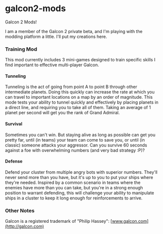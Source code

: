 galcon2-mods
============

Galcon 2 Mods!

I am a member of the Galcon 2 private beta, and I'm playing with the modding platform a little.  I'll put my creations here.

### Training Mod

This mod currently includes 3 mini-games designed to train specific skills I find important to effective multi-player Galcon.

#### Tunneling

Tunneling is the act of going from point A to point B through other intermediate planets.  Doing this quickly can increase the rate at which you can travel to important locations on a map by an order of magnitude.  This mode tests your ability to tunnel quickly and effectively by placing planets in a direct line, and requiring you to take all of them.  Taking an average of 1 planet per second will get you the rank of Grand Admiral.

#### Survival

Sometimes you can't win.  But staying alive as long as possible can get you pretty far, until (in teams) your team can come to save you, or until (in classic) someone attacks your aggressor.  Can you survive 60 seconds against a foe with overwhelming numbers (and very bad strategy :P)?

#### Defense

Defend your cluster from multiple angry bots with superior numbers.  They'll never send more than you have, but it's up to you to put your ships where they're needed.  Inspired by a common scenario in teams where the enemies have more than you can take, but you're in a strong enough position to warrant defending, this will challenge your ability to manipulate ships in a cluster to keep it long enough for reinforcements to arrive.

### Other Notes

Galcon is a registered trademark of "Philip Hassey": [www.galcon.com](http://galcon.com)
